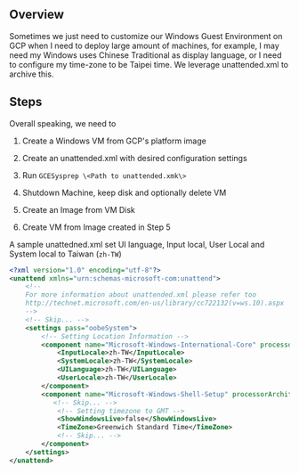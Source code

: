 ## Overview

Sometimes we just need to customize our Windows Guest Environment on GCP when I need to deploy large amount of machines, for example, I may need my Windows uses Chinese Traditional as display language, or I need to configure my time-zone to be Taipei time. We leverage unattended.xml to archive this.


## Steps

Overall speaking, we need to 

1. Create a Windows VM from GCP's platform image

2. Create an unattended.xml with desired configuration settings

3. Run `GCESysprep \<Path to unattended.xmk\>`

4. Shutdown Machine, keep disk and optionally delete VM

5. Create an Image from VM Disk

6. Create VM from Image created in Step 5

A sample unattedned.xml set UI language, Input local, User Local and System local to Taiwan (`zh-TW`)

```xml
<?xml version="1.0" encoding="utf-8"?>
<unattend xmlns="urn:schemas-microsoft-com:unattend">
    <!--
    For more information about unattended.xml please refer too
    http://technet.microsoft.com/en-us/library/cc722132(v=ws.10).aspx
    -->
    <!-- Skip... -->
    <settings pass="oobeSystem">
        <!-- Setting Location Information -->
        <component name="Microsoft-Windows-International-Core" processorArchitecture="amd64" publicKeyToken="xxxxxxx" language="neutral" versionScope="nonSxS" xmlns:wcm="http://schemas.microsoft.com/WMIConfig/2002/State" xmlns:xsi="http://www.w3.org/2001/XMLSchema-instance">
            <InputLocale>zh-TW</InputLocale>
            <SystemLocale>zh-TW</SystemLocale>
            <UILanguage>zh-TW</UILanguage>
            <UserLocale>zh-TW</UserLocale>
        </component>
        <component name="Microsoft-Windows-Shell-Setup" processorArchitecture="amd64" publicKeyToken="xxxxxxx" language="neutral" versionScope="nonSxS" xmlns:wcm="http://schemas.microsoft.com/WMIConfig/2002/State" xmlns:xsi="http://www.w3.org/2001/XMLSchema-instance">
           <!-- Skip... -->
            <!-- Setting timezone to GMT -->
            <ShowWindowsLive>false</ShowWindowsLive>
            <TimeZone>Greenwich Standard Time</TimeZone>
            <!-- Skip... -->
        </component>
    </settings>
</unattend>
```